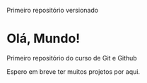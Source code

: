  Primeiro repositório versionado
# Olá, Mundo!
 Primeiro repositório do curso de Git e Github

Espero em breve ter muitos projetos por aqui. 
